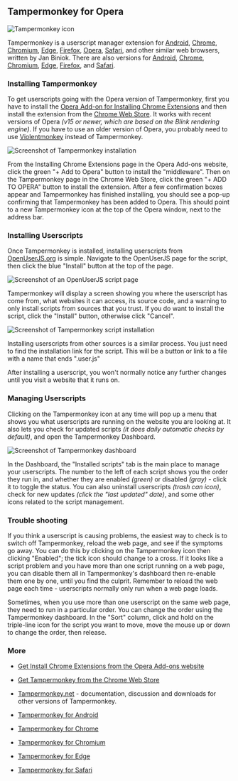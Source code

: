 ## Tampermonkey for Opera

![Tampermonkey icon][tampermonkeyIcon]

Tampermonkey is a userscript manager extension for [Android][android], [Chrome][Chrome], [Chromium][Chromium], [Edge][Edge], [Firefox][firefox], [Opera][Opera], [Safari][Safari], and other similar web browsers, written by Jan Biniok. There are also versions for [Android][tampermonkeyForAndroid], [Chrome][tampermonkeyForChrome], [Chromium][tampermonkeyForChromium], [Edge][tampermonkeyForEdge], [Firefox][tamperMonkeyForFirefox], and [Safari][tampermonkeyForSafari].

### Installing Tampermonkey

To get userscripts going with the Opera version of Tampermonkey, first you have to install the [Opera Add-on for Installing Chrome Extensions][operaAddons] and then install the extension from the [Chrome Web Store][gooChromeWebStoreTampermonkey]. It works with recent versions of Opera *(v15 or newer, which are based on the Blink rendering engine)*. If you have to use an older version of Opera, you probably need to use [Violentmonkey][violentMonkeyForOpera] instead of Tampermonkey.

![Screenshot of Tampermonkey installation][tampermonkeyOperaScreenshot1]

From the Installing Chrome Extensions page in the Opera Add-ons website, click the green "+ Add to Opera" button to install the "middleware". Then on the Tampermonkey page in the Chrome Web Store, click the green "+ ADD TO OPERA" button to install the extension. After a few confirmation boxes appear and Tampermonkey has finished installing, you should see a pop-up confirming that Tampermonkey has been added to Opera. This should point to a new Tampermonkey icon at the top of the Opera window, next to the address bar.

### Installing Userscripts

Once Tampermonkey is installed, installing userscripts from [OpenUserJS.org][oujs] is simple. Navigate to the OpenUserJS page for the script, then click the blue "Install" button at the top of the page.

![Screenshot of an OpenUserJS script page][oujsScriptPageScreenshot1]

Tampermonkey will display a screen showing you where the userscript has come from, what websites it can access, its source code, and a warning to only install scripts from sources that you trust. If you do want to install the script, click the "Install" button, otherwise click "Cancel".

![Screenshot of Tampermonkey script installation][tampermonkeyOperaScreenshot2]

Installing userscripts from other sources is a similar process. You just need to find the installation link for the script. This will be a button or link to a file with a name that ends ".user.js"

After installing a userscript, you won't normally notice any further changes until you visit a website that it runs on.

### Managing Userscripts

Clicking on the Tampermonkey icon at any time will pop up a menu that shows you what userscripts are running on the website you are looking at. It also lets you check for updated scripts *(it does daily automatic checks by default)*, and open the Tampermonkey Dashboard.

![Screenshot of Tampermonkey dashboard][tampermonkeyOperaScreenshot3]

In the Dashboard, the "Installed scripts" tab is the main place to manage your userscripts. The number to the left of each script shows you the order they run in, and whether they are enabled *(green)* or disabled *(gray)* - click it to toggle the status. You can also uninstall userscripts *(trash can icon)*, check for new updates *(click the "last updated" date)*, and some other icons related to the script management.

### Trouble shooting

If you think a userscript is causing problems, the easiest way to check is to switch off Tampermonkey, reload the web page, and see if the symptoms go away. You can do this by clicking on the Tampermonkey icon then clicking "Enabled"; the tick icon should change to a cross. If it looks like a script problem and you have more than one script running on a web page, you can disable them all in Tampermonkey's dashboard then re-enable them one by one, until you find the culprit. Remember to reload the web page each time - userscripts normally only run when a web page loads.

Sometimes, when you use more than one userscript on the same web page, they need to run in a particular order. You can change the order using the Tampermonkey dashboard. In the "Sort" column, click and hold on the triple-line icon for the script you want to move, move the mouse up or down to change the order, then release.

### More

* [Get Install Chrome Extensions from the Opera Add-ons website][operaAddons]
* [Get Tampermonkey from the Chrome Web Store][gooChromeWebStoreTampermonkey]
* [Tampermonkey.net][tampermonkeyNet] - documentation, discussion and downloads for other versions of Tampermonkey.

* [Tampermonkey for Android][tampermonkeyForAndroid]
* [Tampermonkey for Chrome][tampermonkeyForChrome]
* [Tampermonkey for Chromium][tampermonkeyForChromium]
* [Tampermonkey for Edge][tampermonkeyForEdge]
* [Tampermonkey for Safari][tampermonkeyForSafari]

<!-- # References -->

<!-- ## Statics -->
[githubFavicon]: https://assets-cdn.github.com/favicon.ico
[oujsFavicon]: https://raw.githubusercontent.com/OpenUserJs/OpenUserJS.org/master/public/images/favicon16.png
[oujs]: https://openuserjs.org/

<!-- ## Browser pages -->
[android]: Android
[chrome]: Chrome
[chromium]: Chromium
[edge]: Edge
[firefox]: Firefox
[opera]: Opera
[safari]: Safari

<!-- ## .user.js engine external linkage -->
[tampermonkeyIcon]: https://raw.githubusercontent.com/wiki/OpenUserJS/OpenUserJS.org/images/tampermonkey_icon.png "Tampermonkey"
[tampermonkeyNet]: http://tampermonkey.net/
[operaAddons]: https://addons.opera.com/en/extensions/details/install-chrome-extensions/
[gooChromeWebStoreTampermonkey]: https://chrome.google.com/webstore/detail/tampermonkey/dhdgffkkebhmkfjojejmpbldmpobfkfo

<!-- ## Screenshots -->
[tampermonkeyOperaScreenshot1]: https://raw.githubusercontent.com/wiki/OpenUserJS/OpenUserJS.org/images/tampermonkey_op1.gif "Tampermonkey installed"
[oujsScriptPageScreenshot1]: https://raw.githubusercontent.com/wiki/OpenUserJS/OpenUserJS.org/images/openuserjs_script.gif "Ready to install a script"
[tampermonkeyOperaScreenshot2]: https://raw.githubusercontent.com/wiki/OpenUserJS/OpenUserJS.org/images/tampermonkey4.gif "Installing a script"
[tampermonkeyOperaScreenshot3]: https://raw.githubusercontent.com/wiki/OpenUserJS/OpenUserJS.org/images/tampermonkey5.png "Tampermonkey Dashboard"

<!-- ## Other related .user.js engine internal pages -->
[tampermonkeyForAndroid]: Tampermonkey-for-Android
[tampermonkeyForChrome]: Tampermonkey-for-Chrome
[tampermonkeyForChromium]: Tampermonkey-for-Chromium
[tampermonkeyForEdge]: Tampermonkey-for-Edge
[tampermonkeyForFirefox]: Tampermonkey-for-Firefox
[tampermonkeyForSafari]: Tampermonkey-for-Safari

[violentMonkeyForOpera]: Violentmonkey-for-Opera
